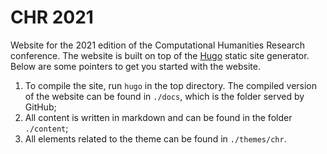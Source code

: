 # CHR 2021

Website for the 2021 edition of the Computational Humanities Research conference. The
website is built on top of the [Hugo](https://gohugo.io/) static site generator. Below are
some pointers to get you started with the website. 

1. To compile the site, run `hugo` in the top directory. The compiled version of the
   website can be found in `./docs`, which is the folder served by GitHub;
2. All content is written in markdown and can be found in the folder `./content`;
3. All elements related to the theme can be found in `./themes/chr`.

